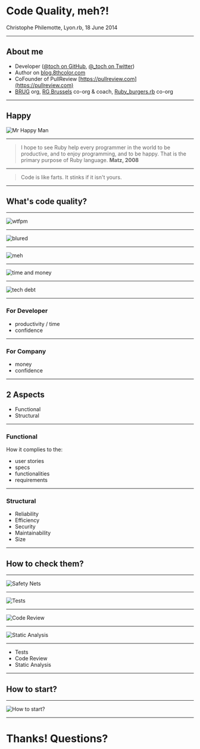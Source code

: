 # Code Quality, meh?!

Christophe Philemotte, Lyon.rb, 18 June 2014

---

## About me

* Developer ([@toch on GitHub](https://github.com/toch), [@_toch on Twitter](https://twitter.com/_toch))
* Author on [blog.8thcolor.com](http://blog.8thcolor.com)
* CoFounder of PullReview [https://pullreview.com](https://pullreview.com)
* [BRUG](http://brug.be) org, [RG Brussels](http://railsgirls.com/brussels) co-org & coach, [Ruby_burgers.rb](http://www.meetup.com/ruby_burgers-rb/) co-org

---

## Happy

![Mr Happy Man](images/Mr-Happy-Man.png)

---

> I hope to see Ruby help every programmer in the world to be productive, and to
> enjoy programming, and to be happy. That is the primary purpose of Ruby
> language.
> **Matz, 2008**

---

> Code is like farts. It stinks if it isn't yours.

---

## What's code quality?

---

![wtfpm](images/wtfm.jpg)

---

![blured](images/BlurredText.jpg)

---

![meh](images/meh.jpg)

---

![time and money](images/time-money.jpg)

---

![tech debt](images/techdebt.png)

---

### For Developer

* productivity / time
* confidence

---

### For Company

* money
* confidence

---

## 2 Aspects

* Functional
* Structural

---

### Functional

How it complies to the:

* user stories
* specs
* functionalities
* requirements

---

### Structural

* Reliability
* Efficiency
* Security
* Maintainability
* Size

---

## How to check them?

---

![Safety Nets](images/safety-net.jpg)

---

![Tests](images/test.jpg)

---

![Code Review](images/code_review.jpg)

---

![Static Analysis](images/staticanalysis.jpeg)

---

* Tests
* Code Review
* Static Analysis

---

## How to start?

---

![How to start?](images/howtostart.png)

---

# Thanks! Questions?
